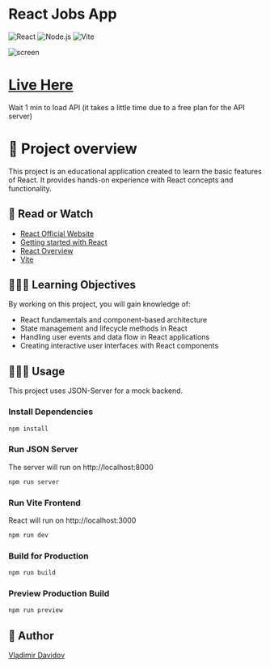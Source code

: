 # React Jobs App

![React](https://img.shields.io/badge/React-17.0.2-blue)
![Node.js](https://img.shields.io/badge/Node.js-14.17.6-green)
![Vite](https://img.shields.io/badge/Vite-2.6.14-yellow)

![screen](https://github.com/v-dav/holbertonschool-web_react/assets/115344057/9a261f2f-4316-4862-bf77-4fd2657a6516)

# [Live Here](https://react-jobs-gfw8.onrender.com/)
Wait 1 min to load API (it takes a little time due to a free plan for the API server)

# 🧐 Project overview

This project is an educational application created to learn the basic features of React. It provides hands-on experience with React concepts and functionality.

## 📖 Read or Watch

- [React Official Website](https://reactjs.org/)
- [Getting started with React](https://reactjs.org/docs/getting-started.html)
- [React Overview](https://reactjs.org/docs/hello-world.html)
- [Vite](https://vitejs.dev/)

## 🧑🏻‍💻 Learning Objectives

By working on this project, you will gain knowledge of:

- React fundamentals and component-based architecture
- State management and lifecycle methods in React
- Handling user events and data flow in React applications
- Creating interactive user interfaces with React components


## 🧑🏻‍💻 Usage

This project uses JSON-Server for a mock backend.

### Install Dependencies

```bash
npm install
```

### Run JSON Server

The server will run on http://localhost:8000

```bash
npm run server
```

### Run Vite Frontend

React will run on http://localhost:3000

```bash
npm run dev
```

### Build for Production

```bash
npm run build
```

### Preview Production Build

```bash
npm run preview
```

##  🙇 Author

[Vladimir Davidov](https://github.com/v-dav) 
